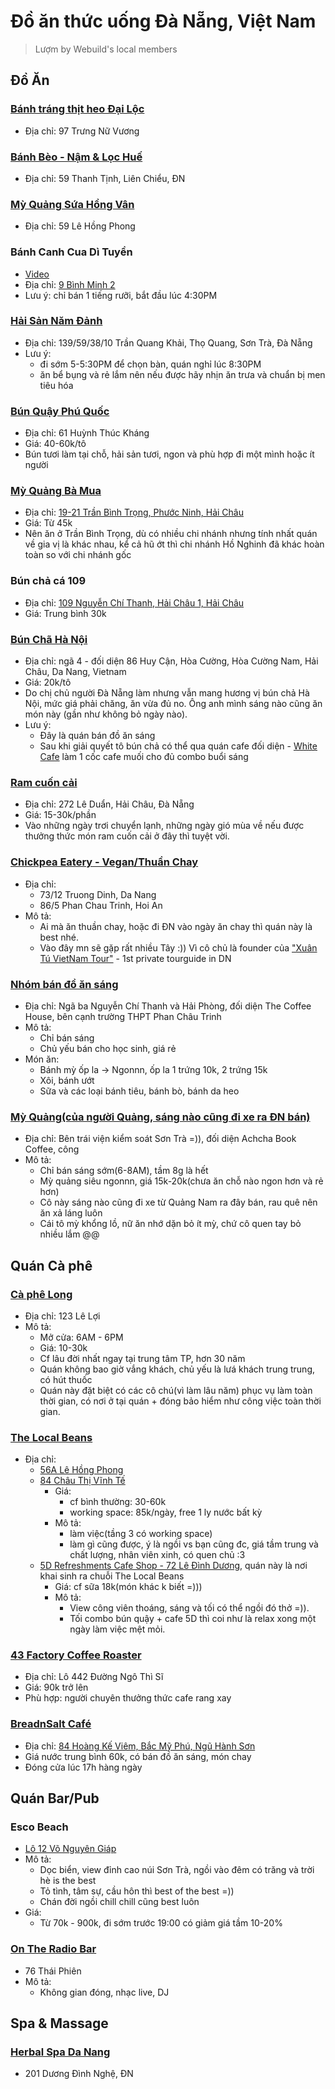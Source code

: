 # Đồ ăn thức uống Đà Nẵng, Việt Nam

> Lượm by Webuild's local members

## Đồ Ăn

### [Bánh tráng thịt heo Đại Lộc](https://www.facebook.com/QuanDaiLoc.97TrungNuVuong/)

- Địa chỉ: 97 Trưng Nữ Vương

### [Bánh Bèo - Nậm & Lọc Huế](https://www.foody.vn/da-nang/quan-van-nguyen-nhu-hanh)

- Địa chỉ: 59 Thanh Tịnh, Liên Chiểu, ĐN

### [Mỳ Quảng Sứa Hồng Vân](https://www.foody.vn/da-nang/mi-quang-sua-hong-van)

- Địa chỉ: 59 Lê Hồng Phong

### Bánh Canh Cua Dì Tuyền

- [Video](https://www.youtube.com/watch?v=YEmfsxXy61M)
- Địa chỉ: [9 Bình Minh 2](https://goo.gl/maps/xfSEU78d3uAtM6ja8)
- Lưu ý: chỉ bán 1 tiếng rưỡi, bắt đầu lúc 4:30PM

### [Hải Sản Năm Đảnh](https://github.com/GraphicDThanh/danang-cuisine)

- Địa chỉ: 139/59/38/10 Trần Quang Khải, Thọ Quang, Sơn Trà, Đà Nẵng
- Lưu ý:
  - đi sớm 5-5:30PM để chọn bàn, quán nghỉ lúc 8:30PM
  - ăn bể bụng và rẻ lắm nên nếu được hãy nhịn ăn trưa và chuẩn bị men tiêu hóa

### [Bún Quậy Phú Quốc](https://g.page/bunquaydacsanphuquoc?share)

- Địa chỉ: 61 Huỳnh Thúc Kháng
- Giá: 40-60k/tô
- Bún tươi làm tại chỗ, hải sản tươi, ngon và phù hợp đi một mình hoặc ít người

### [Mỳ Quảng Bà Mua](https://www.facebook.com/MonNgonMyQuang)

- Địa chỉ: [19-21 Trần Bình Trọng, Phước Ninh, Hải Châu](https://goo.gl/maps/Wy4EfWPDSc9nqg3g8)
- Giá: Từ 45k
- Nên ăn ở Trần Bình Trọng, dù có nhiều chi nhánh nhưng tính nhất quán về gia vị là khác nhau, kể cả hũ ớt thì chi nhánh Hồ Nghinh đã khác hoàn toàn so với chi nhánh gốc

### Bún chả cá 109

- Địa chỉ: [109 Nguyễn Chí Thanh, Hải Châu 1, Hải Châu](https://goo.gl/maps/QCTbgwgqLbUwUUFK6)
- Giá: Trung bình 30k

### [Bún Chã Hà Nội](https://www.google.com/maps/place/86+Huy+C%E1%BA%ADn,+Ho%C3%A0+C%C6%B0%E1%BB%9Dng+Nam,+H%E1%BA%A3i+Ch%C3%A2u,+%C4%90%C3%A0+N%E1%BA%B5ng,+Vietnam/@16.0328204,108.2158035,21z/data=!4m5!3m4!1s0x314219ed1b7436ab:0x82b44bb9ce7f4c2c!8m2!3d16.032982!4d108.2160783?hl=en-US)

- Địa chỉ: ngã 4 - đối diện 86 Huy Cận, Hòa Cường, Hòa Cường Nam, Hải Châu, Da Nang, Vietnam
- Giá: 20k/tô
- Do chị chủ người Đà Nẵng làm nhưng vẫn mang hương vị bún chả Hà Nội, mức giá phải chăng, ăn vừa đủ no. Ông anh mình sáng nào cũng ăn món này (gần như không bỏ ngày nào).
- Lưu ý:
  - Đây là quán bán đồ ăn sáng
  - Sau khi giải quyết tô bún chả có thể qua quán cafe đối diện - [White Cafe](https://www.foody.vn/da-nang/white-cafe-86-huy-can) làm 1 cốc cafe muối cho đủ combo buổi sáng

### [Ram cuốn cải](https://hanamihotel.com/2019/top-6-quan-ram-cuon-cai-da-nang/)

- Địa chỉ: 272 Lê Duẩn, Hải Châu, Đà Nẵng
- Giá: 15-30k/phần
- Vào những ngày trơi chuyển lạnh, những ngày gió mùa về nếu được thưởng thức món ram cuốn cải ở đây thì tuyệt vời.

### [Chickpea Eatery - Vegan/Thuần Chay](https://www.facebook.com/chickpea.eatery)

- Địa chỉ:
  - 73/12 Truong Dinh, Da Nang
  - 86/5 Phan Chau Trinh, Hoi An
- Mô tả:
  - Ai mà ăn thuần chay, hoặc đi ĐN vào ngày ăn chay thì quán này là best nhé.
  - Vào đây mn sẽ gặp rất nhiều Tây :)) Vì cô chủ là founder của ["Xuân Tú VietNam Tour"](https://xuantuvietnamtours.com/) - 1st private tourguide in DN

### [Nhóm bán đồ ăn sáng](https://goo.gl/maps/mJ5UCLW1AgQPLXcV8)

- Địa chỉ: Ngã ba Nguyễn Chí Thanh và Hải Phòng, đối diện The Coffee House, bên cạnh trường THPT Phan Châu Trinh
- Mô tả:
  - Chỉ bán sáng
  - Chủ yếu bán cho học sinh, giá rẻ
- Món ăn:
  - Bánh mỳ ốp la -> Ngonnn, ốp la 1 trứng 10k, 2 trứng 15k
  - Xôi, bánh ướt
  - Sữa và các loại bánh tiêu, bánh bò, bánh da heo

### [Mỳ Quảng(của người Quảng, sáng nào cũng đi xe ra ĐN bán)](https://goo.gl/maps/wqj459sbvtSXf9ZU6)

- Địa chỉ: Bên trái viện kiểm soát Sơn Trà =)), đối diện Achcha Book Coffee, công
- Mô tả:
  - Chỉ bán sáng sớm(6-8AM), tầm 8g là hết
  - Mỳ quảng siêu ngonnn, giá 15k-20k(chưa ăn chỗ nào ngon hơn và rẻ hơn)
  - Cô này sáng nào cũng đi xe từ Quảng Nam ra đây bán, rau quê nên ăn xả láng luôn
  - Cái tô mỳ khổng lồ, nữ ăn nhớ dặn bỏ ít mỳ, chứ cô quen tay bỏ nhiều lắm @@
  
## Quán Cà phê

### [Cà phê Long](https://goo.gl/maps/LKjuWcahSAUTvGRg7)

- Địa chỉ: 123 Lê Lợi
- Mô tả:
  - Mở cửa: 6AM - 6PM
  - Giá: 10-30k
  - Cf lâu đời nhất ngay tại trung tâm TP, hơn 30 năm
  - Quán không bao giờ vắng khách, chủ yếu là lưá khách trung trung, có hút thuốc
  - Quán này đặt biệt có các cô chú(vì làm lâu năm) phục vụ làm toàn thời gian, có nơi ở tại quán + đóng bảo hiểm như công việc toàn thời gian.
  
### [The Local Beans](https://thelocalbeans.com/)

- Địa chỉ:
  - [56A Lê Hồng Phong](https://g.page/thelocalbeans?share)
  - [84 Châu Thị Vĩnh Tế](https://goo.gl/maps/G6bNML96hS74Aetm6)
    - Giá:
      - cf bình thường: 30-60k
      - working space: 85k/ngày, free 1 ly nước bất kỳ
    - Mô tả:
      - làm việc(tầng 3 có working space)
      - làm gì cũng được, ý là ngồi vs bạn cũng đc, giá tầm trung và chất lượng, nhân viên xinh, có quen chủ :3
  - [5D Refreshments Cafe Shop - 72 Lê Đình Dương](https://goo.gl/maps/DBKY1uD2YCixo4aWA), quán này là nơi khai sinh ra chuỗi The Local Beans
    - Giá: cf sữa 18k(món khác k biết =)))
    - Mô tả:
      - View công viên thoáng, sáng và tối có thể ngồi đó thở =)).
      - Tối combo bún quậy + cafe 5D thì coi như là relax xong một ngày làm việc mệt mỏi.

### [43 Factory Coffee Roaster](https://g.page/43factorycoffeeroaster?share)

- Địa chỉ: Lô 442 Đường Ngô Thì Sĩ
- Giá: 90k trở lên
- Phù hợp: người chuyên thưởng thức cafe rang xay

### [BreadnSalt Café](https://www.facebook.com/breadnsalt.cafe)

- Địa chỉ: [84 Hoàng Kế Viêm, Bắc Mỹ Phú, Ngũ Hành Sơn](https://g.page/breadnsalt?share)
- Giá nước trung bình 60k, có bán đồ ăn sáng, món chay
- Đóng cửa lúc 17h hàng ngày

## Quán Bar/Pub

### Esco Beach

- [Lô 12 Võ Nguyên Giáp](https://www.google.com/maps/contrib/102723144515683239966)
- Mô tả:
  - Dọc biển, view đỉnh cao núi Sơn Trà, ngồi vào đêm có trăng và trời hè is the best
  - Tỏ tình, tâm sự, cầu hôn thì best of the best =))
  - Chán đời ngồi chill chill cũng best luôn
- Giá:
  - Từ 70k - 900k, đi sớm trước 19:00 có giảm giá tầm 10-20%

### [On The Radio Bar](https://g.page/radiodanang?share)

- 76 Thái Phiên
- Mô tả:
  - Không gian đóng, nhạc live, DJ
  
## Spa & Massage

### [Herbal Spa Da Nang](https://www.facebook.com/herbalspadanang/)

- 201 Dương Đình Nghệ, ĐN
